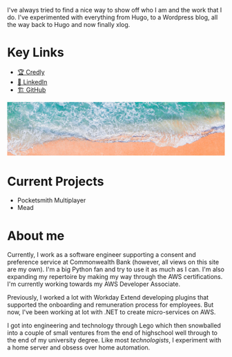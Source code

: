 
I've always tried to find a nice way to show off who I am and the work that I do. I've experimented with everything from Hugo, to a Wordpress blog, all the way back to Hugo and now finally xlog.

# Key Links
- [🏆 Credly](https://www.credly.com/users/calvindass)
- [💼 LinkedIn](https://www.linkedin.com/in/calvindass)
- [🏗️ GitHub](https://github.com/oakypokey)


![Obligatory unsplash banner image of a beach](/public/beach.png)

# Current Projects
- Pocketsmith Multiplayer
- Mead

# About me
Currently, I work as a software engineer supporting a consent and preference service at Commonwealth Bank (however, all views on this site are my own). I'm a big Python fan and try to use it as much as I can. I'm also expanding my repertoire by making my way through the AWS certifications. I'm currently working towards my AWS Developer Associate.

Previously, I worked a lot with Workday Extend developing plugins that supported the onboarding and remuneration process for employees. But now, I've been working at lot with .NET to create micro-services on AWS.

I got into engineering and technology through Lego which then snowballed into a couple of small ventures from the end of highschool well through to the end of my university degree. Like most *technologists*, I experiment with a home server and obsess over home automation.